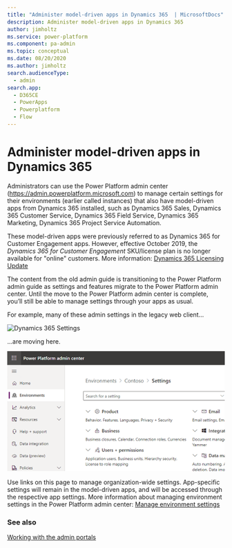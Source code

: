 ```yaml
---
title: "Administer model-driven apps in Dynamics 365  | MicrosoftDocs"
description: Administer model-driven apps in Dynamics 365 
author: jimholtz
ms.service: power-platform
ms.component: pa-admin
ms.topic: conceptual
ms.date: 08/20/2020
ms.author: jimholtz
search.audienceType: 
  - admin
search.app:
  - D365CE
  - PowerApps
  - Powerplatform
  - Flow
---
```

# Administer model-driven apps in Dynamics 365 

Administrators can use the Power Platform admin center (https://admin.powerplatform.microsoft.com) to manage certain settings for their environments (earlier called instances) that also have model-driven apps from Dynamics 365 installed, such as Dynamics 365 Sales, Dynamics 365 Customer Service, Dynamics 365 Field Service, Dynamics 365 Marketing, Dynamics 365 Project Service Automation.  

These model-driven apps were previously referred to as Dynamics 365 for Customer Engagement apps. However, effective October 2019, the *Dynamics 365 for Customer Engagement* SKU/license plan is no longer available for "online" customers. More information: [Dynamics 365 Licensing Update](https://docs.microsoft.com/dynamics365/licensing/update)

The content from the old admin guide is transitioning to the Power Platform admin guide as settings and features migrate to the Power Platform admin center. Until the move to the Power Platform admin center is complete, you’ll still be able to manage settings through your apps as usual.

For example, many of these admin settings in the legacy web client...

![Dynamics 365 Settings](./media/old-settings.png)

...are moving here.

![Environment settings](media/environment-settings-mini.png)

Use links on this page to manage organization-wide settings. App-specific settings will remain in the model-driven apps, and will be accessed through the respective app settings. More information about managing environment settings in the Power Platform admin center: [Manage environment settings](admin-settings.md) 

### See also
[Working with the admin portals](wp-work-with-admin-portals.md)
